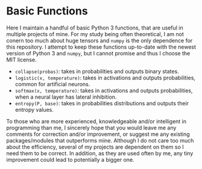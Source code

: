 # Basic Functions
Here I maintain a handful of basic Python 3 functions, that are useful in multiple projects of mine.
For my study being often theoretical, I am not conern too much about huge tensors and `numpy` is the only dependence for this repository.
I attempt to keep these functions up-to-date with the newest version of Python 3 and `numpy`,
but I cannot promise and thus I choose the MIT license.

* `collapse(probas)`: takes in probabilities and outputs binary states.
* `logistic(x, temperature)`: takes in activations and outputs probabilities, common for artificial neurons.
* `softmax(x, temperature)`: takes in activations and outputs probabilities, when a neural layer has lateral inhibition.
* `entropy(P, base)`: takes in probabilities distributions and outputs their entropy values.

To those who are more experienced, knowledgeable and/or intelligent in programming than me, 
I sincerely hope that you would leave me any comments for correction and/or improvement, 
or suggest me any existing packages/modules that outperforms mine.
Although I do not care too much about the efficiency,
several of my projects are dependent on them so I need them to be correct.
In addition, as they are used often by me, any tiny improvement could lead to potentially a bigger one.